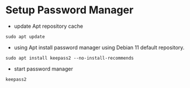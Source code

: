 # Setup Password Manager

* update Apt repository cache
```
sudo apt update
```

* using Apt install password manager using Debian 11 default repository.
```
sudo apt install keepass2 --no-install-recommends
```

* start password manager
```
keepass2
```

